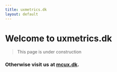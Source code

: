 ```yaml
---
title: uxmetrics.dk
layout: default
---
```

 
# Welcome to uxmetrics.dk

> This page is under construction

### Otherwise visit us at [mcux.dk](https://mcux.dk/).
